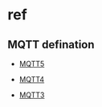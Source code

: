 # ref 

## MQTT defination

- [MQTT5](https://docs.oasis-open.org/mqtt/mqtt/v5.0/mqtt-v5.0.html)

- [MQTT4](https://docs.oasis-open.org/mqtt/mqtt/v3.1.1/os/mqtt-v3.1.1-os.html)

- [MQTT3](https://public.dhe.ibm.com/software/dw/webservices/ws-mqtt/mqtt-v3r1.html)
